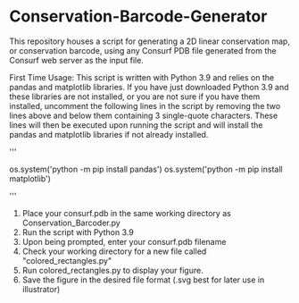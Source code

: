 # Conservation-Barcode-Generator
This repository houses a script for generating a 2D linear conservation map, or conservation barcode, using any Consurf PDB file generated from the Consurf web server as the input file. 

First Time Usage:
This script is written with Python 3.9 and relies on the pandas and matplotlib libraries. If you have just downloaded Python 3.9 and these libraries are not installed, or you are not sure if you have them installed, uncomment the following lines in the script by removing the two lines above and below them containing 3 single-quote characters. These lines will then be executed upon running the script and will install the pandas and matplotlib libraries if not already installed.

'''

os.system('python -m pip install pandas')
os.system('python -m pip install matplotlib')

'''

1. Place your consurf.pdb in the same working directory as Conservation_Barcoder.py
2. Run the script with Python 3.9
3. Upon being prompted, enter your consurf.pdb filename
4. Check your working directory for a new file called "colored_rectangles.py"
5. Run colored_rectangles.py to display your figure.
6. Save the figure in the desired file format (.svg best for later use in illustrator)
